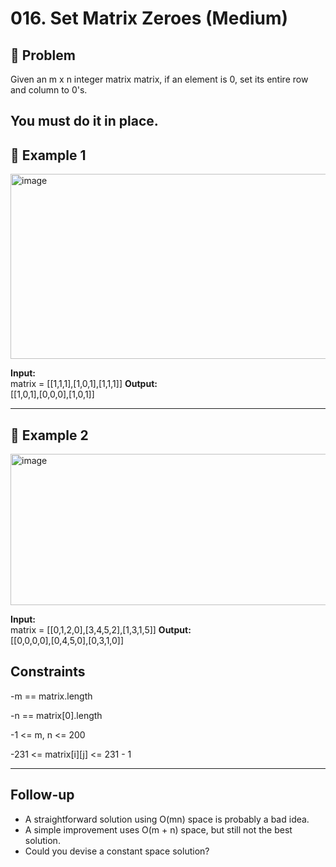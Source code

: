 # 016. Set Matrix Zeroes (Medium)

## 📌 Problem
Given an m x n integer matrix matrix, if an element is 0, set its entire row and column to 0's.

You must do it in place.
---

## 🔹 Example 1
<img width="792" height="296" alt="image" src="https://github.com/user-attachments/assets/df91080d-47e2-4003-842e-64af4144ecf9" />

**Input:**  
matrix = [[1,1,1],[1,0,1],[1,1,1]]
**Output:**  
[[1,0,1],[0,0,0],[1,0,1]]

---

## 🔹 Example 2
<img width="794" height="242" alt="image" src="https://github.com/user-attachments/assets/184db745-e1d1-47af-bd0b-4184ab2bf506" />

**Input:**  
matrix = [[0,1,2,0],[3,4,5,2],[1,3,1,5]]
**Output:**  
[[0,0,0,0],[0,4,5,0],[0,3,1,0]]




## Constraints
-m == matrix.length

-n == matrix[0].length

-1 <= m, n <= 200

-231 <= matrix[i][j] <= 231 - 1 

---

## Follow-up
- A straightforward solution using O(mn) space is probably a bad idea.
- A simple improvement uses O(m + n) space, but still not the best solution.
- Could you devise a constant space solution?
